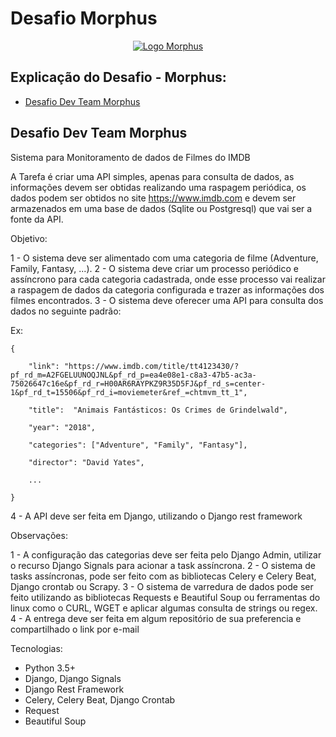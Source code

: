 # Desafio Morphus

<p align="center">
  <a href="https://www.morphus.com.br">
    <img src="https://www.morphus.com.br/static/website/img/logo.png" alt="Logo Morphus">
  </a>

## Explicação do Desafio - Morphus:
- [Desafio Dev Team Morphus](#explicacaodesafio)

## Desafio Dev Team Morphus

Sistema para Monitoramento de dados de Filmes do IMDB

A Tarefa é criar uma API simples, apenas para consulta de dados, as informações devem ser obtidas realizando uma raspagem periódica, os dados podem ser obtidos no site https://www.imdb.com e devem ser armazenados em uma base de dados (Sqlite ou Postgresql) que vai ser a fonte da API.

Objetivo:

1 - O sistema deve ser alimentado com uma categoria de filme (Adventure, Family, Fantasy, ...).
2 - O sistema deve criar um processo periódico e assíncrono para cada categoria cadastrada, onde esse processo vai realizar a raspagem de dados da categoria configurada e trazer as informações dos filmes encontrados.
3 - O sistema deve oferecer uma API para consulta dos dados no seguinte padrão:

Ex:

    {

        "link": "https://www.imdb.com/title/tt4123430/?pf_rd_m=A2FGELUUNOQJNL&pf_rd_p=ea4e08e1-c8a3-47b5-ac3a-75026647c16e&pf_rd_r=H00AR6RAYPKZ9R35D5FJ&pf_rd_s=center-1&pf_rd_t=15506&pf_rd_i=moviemeter&ref_=chtmvm_tt_1",

        "title":  "Animais Fantásticos: Os Crimes de Grindelwald",

        "year": "2018",

        "categories": ["Adventure", "Family", "Fantasy"],

        "director": "David Yates",

        ...

    }

4 - A API deve ser feita em Django, utilizando o Django rest framework

Observações:

1 - A configuração das categorias deve ser feita pelo Django Admin, utilizar o recurso Django Signals para acionar a task assíncrona.
2 - O sistema de tasks assíncronas, pode ser feito com as bibliotecas Celery e Celery Beat, Django crontab ou Scrapy.
3 - O sistema de varredura de dados pode ser feito utilizando as bibliotecas Requests e Beautiful Soup ou ferramentas do linux como o CURL, WGET e aplicar algumas consulta de strings ou regex.
4 - A entrega deve ser feita em algum repositório de sua preferencia e compartilhado o link por e-mail

Tecnologias:
- Python 3.5+
- Django, Django Signals
- Django Rest Framework
- Celery, Celery Beat, Django Crontab
- Request
- Beautiful Soup

